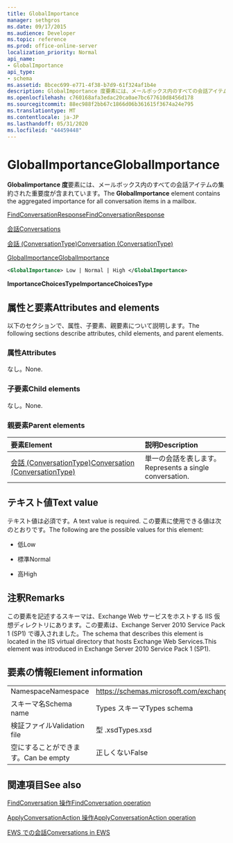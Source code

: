 ```yaml
---
title: GlobalImportance
manager: sethgros
ms.date: 09/17/2015
ms.audience: Developer
ms.topic: reference
ms.prod: office-online-server
localization_priority: Normal
api_name:
- GlobalImportance
api_type:
- schema
ms.assetid: 8bcec699-e771-4f38-b7d9-61f324af1b4e
description: GlobalImportance 度要素には、メールボックス内のすべての会話アイテムの集約された重要度が含まれています。
ms.openlocfilehash: c760168afa3edac20ca0ae7bc677610d8456d178
ms.sourcegitcommit: 88ec988f2bb67c1866d06b361615f3674a24e795
ms.translationtype: MT
ms.contentlocale: ja-JP
ms.lasthandoff: 05/31/2020
ms.locfileid: "44459448"
---
```

# <a name="globalimportance"></a><span data-ttu-id="912bb-103">GlobalImportance</span><span class="sxs-lookup"><span data-stu-id="912bb-103">GlobalImportance</span></span>

<span data-ttu-id="912bb-104">**Globalimportance 度**要素には、メールボックス内のすべての会話アイテムの集約された重要度が含まれています。</span><span class="sxs-lookup"><span data-stu-id="912bb-104">The **GlobalImportance** element contains the aggregated importance for all conversation items in a mailbox.</span></span> 
  
[<span data-ttu-id="912bb-105">FindConversationResponse</span><span class="sxs-lookup"><span data-stu-id="912bb-105">FindConversationResponse</span></span>](findconversationresponse.md)
  
[<span data-ttu-id="912bb-106">会話</span><span class="sxs-lookup"><span data-stu-id="912bb-106">Conversations</span></span>](conversations-ex15websvcsotherref.md)
  
[<span data-ttu-id="912bb-107">会話 (ConversationType)</span><span class="sxs-lookup"><span data-stu-id="912bb-107">Conversation (ConversationType)</span></span>](conversation-conversationtype.md)
  
[<span data-ttu-id="912bb-108">GlobalImportance</span><span class="sxs-lookup"><span data-stu-id="912bb-108">GlobalImportance</span></span>](globalimportance.md)
  
```XML
<GlobalImportance> Low | Normal | High </GlobalImportance>
```

 <span data-ttu-id="912bb-109">**ImportanceChoicesType**</span><span class="sxs-lookup"><span data-stu-id="912bb-109">**ImportanceChoicesType**</span></span>
## <a name="attributes-and-elements"></a><span data-ttu-id="912bb-110">属性と要素</span><span class="sxs-lookup"><span data-stu-id="912bb-110">Attributes and elements</span></span>

<span data-ttu-id="912bb-111">以下のセクションで、属性、子要素、親要素について説明します。</span><span class="sxs-lookup"><span data-stu-id="912bb-111">The following sections describe attributes, child elements, and parent elements.</span></span>
  
### <a name="attributes"></a><span data-ttu-id="912bb-112">属性</span><span class="sxs-lookup"><span data-stu-id="912bb-112">Attributes</span></span>

<span data-ttu-id="912bb-113">なし。</span><span class="sxs-lookup"><span data-stu-id="912bb-113">None.</span></span>
  
### <a name="child-elements"></a><span data-ttu-id="912bb-114">子要素</span><span class="sxs-lookup"><span data-stu-id="912bb-114">Child elements</span></span>

<span data-ttu-id="912bb-115">なし。</span><span class="sxs-lookup"><span data-stu-id="912bb-115">None.</span></span>
  
### <a name="parent-elements"></a><span data-ttu-id="912bb-116">親要素</span><span class="sxs-lookup"><span data-stu-id="912bb-116">Parent elements</span></span>

|<span data-ttu-id="912bb-117">**要素**</span><span class="sxs-lookup"><span data-stu-id="912bb-117">**Element**</span></span>|<span data-ttu-id="912bb-118">**説明**</span><span class="sxs-lookup"><span data-stu-id="912bb-118">**Description**</span></span>|
|:-----|:-----|
|[<span data-ttu-id="912bb-119">会話 (ConversationType)</span><span class="sxs-lookup"><span data-stu-id="912bb-119">Conversation (ConversationType)</span></span>](conversation-conversationtype.md) <br/> |<span data-ttu-id="912bb-120">単一の会話を表します。</span><span class="sxs-lookup"><span data-stu-id="912bb-120">Represents a single conversation.</span></span>  <br/> |
   
## <a name="text-value"></a><span data-ttu-id="912bb-121">テキスト値</span><span class="sxs-lookup"><span data-stu-id="912bb-121">Text value</span></span>

<span data-ttu-id="912bb-122">テキスト値は必須です。</span><span class="sxs-lookup"><span data-stu-id="912bb-122">A text value is required.</span></span> <span data-ttu-id="912bb-123">この要素に使用できる値は次のとおりです。</span><span class="sxs-lookup"><span data-stu-id="912bb-123">The following are the possible values for this element:</span></span>
  
- <span data-ttu-id="912bb-124">低</span><span class="sxs-lookup"><span data-stu-id="912bb-124">Low</span></span>
    
- <span data-ttu-id="912bb-125">標準</span><span class="sxs-lookup"><span data-stu-id="912bb-125">Normal</span></span>
    
- <span data-ttu-id="912bb-126">高</span><span class="sxs-lookup"><span data-stu-id="912bb-126">High</span></span>
    
## <a name="remarks"></a><span data-ttu-id="912bb-127">注釈</span><span class="sxs-lookup"><span data-stu-id="912bb-127">Remarks</span></span>

<span data-ttu-id="912bb-128">この要素を記述するスキーマは、Exchange Web サービスをホストする IIS 仮想ディレクトリにあります。この要素は、Exchange Server 2010 Service Pack 1 (SP1) で導入されました。</span><span class="sxs-lookup"><span data-stu-id="912bb-128">The schema that describes this element is located in the IIS virtual directory that hosts Exchange Web Services.This element was introduced in Exchange Server 2010 Service Pack 1 (SP1).</span></span>
  
## <a name="element-information"></a><span data-ttu-id="912bb-129">要素の情報</span><span class="sxs-lookup"><span data-stu-id="912bb-129">Element information</span></span>

|||
|:-----|:-----|
|<span data-ttu-id="912bb-130">Namespace</span><span class="sxs-lookup"><span data-stu-id="912bb-130">Namespace</span></span>  <br/> |https://schemas.microsoft.com/exchange/services/2006/types  <br/> |
|<span data-ttu-id="912bb-131">スキーマ名</span><span class="sxs-lookup"><span data-stu-id="912bb-131">Schema name</span></span>  <br/> |<span data-ttu-id="912bb-132">Types スキーマ</span><span class="sxs-lookup"><span data-stu-id="912bb-132">Types schema</span></span>  <br/> |
|<span data-ttu-id="912bb-133">検証ファイル</span><span class="sxs-lookup"><span data-stu-id="912bb-133">Validation file</span></span>  <br/> |<span data-ttu-id="912bb-134">型 .xsd</span><span class="sxs-lookup"><span data-stu-id="912bb-134">Types.xsd</span></span>  <br/> |
|<span data-ttu-id="912bb-135">空にすることができます。</span><span class="sxs-lookup"><span data-stu-id="912bb-135">Can be empty</span></span>  <br/> |<span data-ttu-id="912bb-136">正しくない</span><span class="sxs-lookup"><span data-stu-id="912bb-136">False</span></span>  <br/> |
   
## <a name="see-also"></a><span data-ttu-id="912bb-137">関連項目</span><span class="sxs-lookup"><span data-stu-id="912bb-137">See also</span></span>



[<span data-ttu-id="912bb-138">FindConversation 操作</span><span class="sxs-lookup"><span data-stu-id="912bb-138">FindConversation operation</span></span>](findconversation-operation.md)
  
[<span data-ttu-id="912bb-139">ApplyConversationAction 操作</span><span class="sxs-lookup"><span data-stu-id="912bb-139">ApplyConversationAction operation</span></span>](applyconversationaction-operation.md)


[<span data-ttu-id="912bb-140">EWS での会話</span><span class="sxs-lookup"><span data-stu-id="912bb-140">Conversations in EWS</span></span>](https://msdn.microsoft.com/library/91e64629-db6c-4c94-9dcb-d386232e8467%28Office.15%29.aspx)

